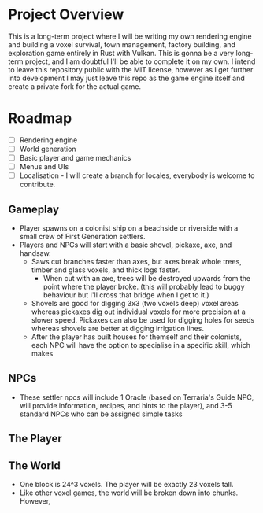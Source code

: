 # Project Overview
This is a long-term project where I will be writing my own rendering engine and building a voxel survival, town management, factory building, and exploration game entirely in Rust with Vulkan. This is gonna be a very long-term project, and I am doubtful I'll be able to complete it on my own.
I intend to leave this repository public with the MIT license, however as I get further into development I may just leave this repo as the game engine itself and create a private fork for the actual game.


# Roadmap
- [ ] Rendering engine
- [ ] World generation
- [ ] Basic player and game mechanics
- [ ] Menus and UIs
- [ ] Localisation - I will create a branch for locales, everybody is welcome to contribute.

## Gameplay
- Player spawns on a colonist ship on a beachside or riverside with a small crew of First Generation settlers.
- Players and NPCs will start with a basic shovel, pickaxe, axe, and handsaw. 
  - Saws cut branches faster than axes, but axes break whole trees, timber and glass voxels, and thick logs faster.
    - When cut with an axe, trees will be destroyed upwards from the point where the player broke. (this will probably lead to buggy behaviour but I'll cross that bridge when I get to it.)
  - Shovels are good for digging 3x3 (two voxels deep) voxel areas whereas pickaxes dig out individual voxels for more precision at a slower speed. Pickaxes can also be used for digging holes for seeds whereas shovels are better at digging irrigation lines.
  - After the player has built houses for themself and their colonists, each NPC will have the option to specialise in a specific skill, which makes 


## NPCs
- These settler npcs will include 1 Oracle (based on Terraria's Guide NPC, will provide information, recipes, and hints to the player), and 3-5 standard NPCs who can be assigned simple tasks

## The Player

## The World 
[//]: <> (TOKI WO TOMARE)
- One block is 24^3 voxels. The player will be exactly 23 voxels tall.
- Like other voxel games, the world will be broken down into chunks. However, 